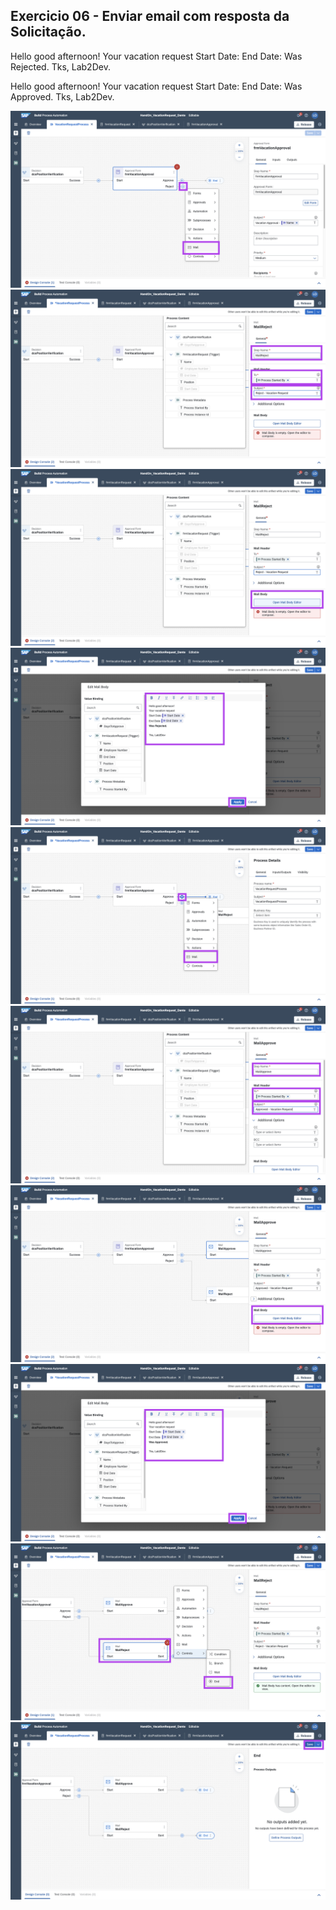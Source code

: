 ## Exercicio 06 - Enviar email com resposta da Solicitação.


Hello good afternoon!
Your vacation request
Start Date:
End Date:
Was Rejected.
Tks, Lab2Dev.

Hello good afternoon!
Your vacation request
Start Date:
End Date:
Was Approved.
Tks, Lab2Dev.

![MDK](images/img1.png)
![MDK](images/img2.png)
![MDK](images/img3.png)
![MDK](images/img4.png)
![MDK](images/img5.png)
![MDK](images/img6.png)
![MDK](images/img7.png)
![MDK](images/img8.png)
![MDK](images/img9.png)
![MDK](images/img10.png)
